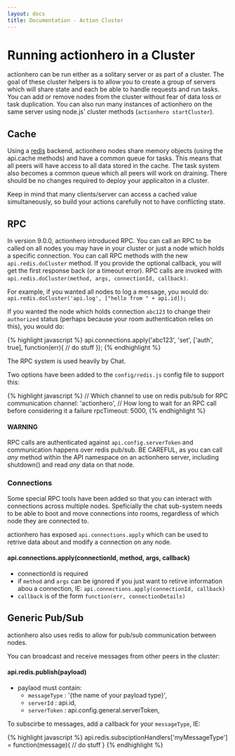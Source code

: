 ```yaml
---
layout: docs
title: Documentation - Action Cluster
---
```


# Running actionhero in a Cluster

actionhero can be run either as a solitary server or as part of a cluster.  The goal of these cluster helpers is to allow you to create a group of servers which will share state and each be able to handle requests and run tasks.  You can add or remove nodes from the cluster without fear of data loss or task duplication.  You can also run many instances of actionhero on the same server using node.js' cluster methods (`actionhero startCluster`).

## Cache

Using a [redis](http://redis.io/) backend, actionhero nodes share memory objects (using the api.cache methods) and have a common queue for tasks. This means that all peers will have access to all data stored in the cache.  The task system also becomes a common queue which all peers will work on draining.  There should be no changes required to deploy your applicaiton in a cluster.  

Keep in mind that many clients/server can access a cached value simultaneously, so build your actions carefully not to have conflicting state.

## RPC

In version 9.0.0, actionhero introduced RPC.  You can call an RPC to be called on all nodes you may have in your cluster or just a node which holds a specific connection.  You can call RPC methods with the new `api.redis.doCluster` method.  If you provide the optional callback, you will get the first response back (or a timeout error).  RPC calls are invoked with `api.redis.doCluster(method, args, connectionId, callback)`.
  
  For example, if you wanted all nodes to log a message, you would do: `api.redis.doCluster('api.log', ["hello from " + api.id]);`
  
  If you wanted the node which holds connection `abc123` to change their `authorized` status (perhaps because your room authentication relies on this), you would do:

{% highlight javascript %}
api.connections.apply('abc123', 'set', ['auth', true], function(err){
  // do stuff
});
{% endhighlight %}

The RPC system is used heavily by Chat.

Two options have been added to the `config/redis.js` config file to support this: 

{% highlight javascript %}
// Which channel to use on redis pub/sub for RPC communication
channel: 'actionhero',
// How long to wait for an RPC call before considering it a failure 
rpcTimeout: 5000, 
{% endhighlight %}

#### WARNING

RPC calls are authenticated against `api.config.serverToken` and communication happens over redis pub/sub. BE CAREFUL, as you can call *any* method within the API namespace on an actionhero server, including shutdown() and read *any* data on that node. 

### Connections

Some special RPC tools have been added so that you can interact with connections across multiple nodes.  Speficially the chat sub-system needs to be able to boot and move connections into rooms, regardless of which node they are connected to.

actionhero has exposed `api.connections.apply` which can be used to retrive data about and modify a connection on any node.

#### api.connections.apply(connectionId, method, args, callback)
- connectionId is required
- if `method` and `args` can be ignored if you just want to retirve information abou a connection, IE: `api.connections.apply(connectionId, callback)`
- `callback` is of the form `function(err, connectionDetails)`

## Generic Pub/Sub

actionhero also uses redis to allow for pub/sub communication between nodes.  

You can broadcast and receive messages from other peers in the cluster:

#### api.redis.publish(payload)
- paylaod must contain:
  - `messageType`  : '{the name of your payload type}',
  - `serverId`     : api.id,
  - `serverToken`  : api.config.general.serverToken,

To subscirbe to messages, add a callback for your `messageType`, IE:

{% highlight javascript %}
api.redis.subsciptionHandlers['myMessageType'] = function(message){
  // do stuff
}
{% endhighlight %}